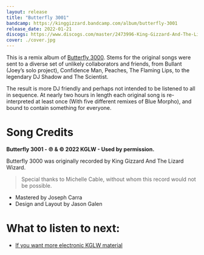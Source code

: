 ```yaml
---
layout: release
title: "Butterfly 3001"
bandcamp: https://kinggizzard.bandcamp.com/album/butterfly-3001
release_date: 2022-01-21
discogs: https://www.discogs.com/master/2473996-King-Gizzard-And-The-Lizard-Wizard-Butterfly-3001
cover: ./cover.jpg
---
```


This is a remix album of [Butterfly 3000](../butterfly-3000). Stems for the original songs were sent to a diverse set of unlikely collaborators and friends, from Bullant (Joey’s solo project), Confidence Man, Peaches, The Flaming Lips, to the legendary DJ Shadow and The Scientist.

The result is more DJ friendly and perhaps not intended to be listened to all in sequence. At nearly two hours in length each original song is re-interpreted at least once (With five different remixes of Blue Morpho), and bound to contain something for everyone.

# Song Credits
**Butterfly 3001 - ℗ & © 2022 KGLW - Used by permission.**  

Butterfly 3000 was originally recorded by King Gizzard And The Lizard Wizard. 
> Special thanks to Michelle Cable, without whom this record would not be possible.  

* Mastered by Joseph Carra
* Design and Layout by Jason Galen

# What to listen to next:

*   [If you want more electronic KGLW material](../made-in-timeland)
